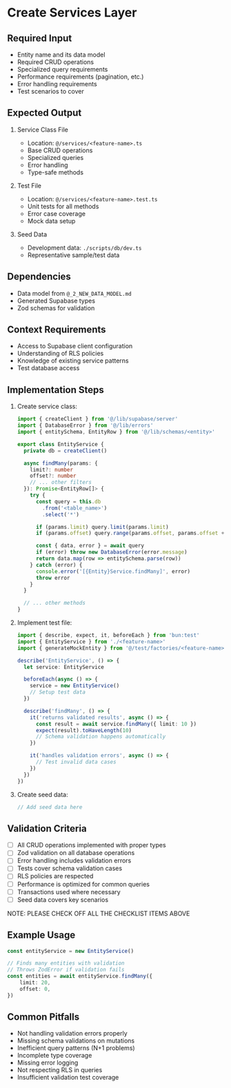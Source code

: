 # Create Services Layer

## Required Input

- Entity name and its data model
- Required CRUD operations
- Specialized query requirements
- Performance requirements (pagination, etc.)
- Error handling requirements
- Test scenarios to cover

## Expected Output

1. Service Class File

    - Location: `@/services/<feature-name>.ts`
    - Base CRUD operations
    - Specialized queries
    - Error handling
    - Type-safe methods

2. Test File

    - Location: `@/services/<feature-name>.test.ts`
    - Unit tests for all methods
    - Error case coverage
    - Mock data setup

3. Seed Data
    - Development data: `./scripts/db/dev.ts`
    - Representative sample/test data

## Dependencies

- Data model from `@_2_NEW_DATA_MODEL.md`
- Generated Supabase types
- Zod schemas for validation

## Context Requirements

- Access to Supabase client configuration
- Understanding of RLS policies
- Knowledge of existing service patterns
- Test database access

## Implementation Steps

1. Create service class:

    ```typescript:@/services/<feature-name>.ts
    import { createClient } from '@/lib/supabase/server'
    import { DatabaseError } from '@/lib/errors'
    import { entitySchema, EntityRow } from '@/lib/schemas/<entity>'

    export class EntityService {
      private db = createClient()

      async findMany(params: {
        limit?: number
        offset?: number
        // ... other filters
      }): Promise<EntityRow[]> {
        try {
          const query = this.db
            .from('<table_name>')
            .select('*')

          if (params.limit) query.limit(params.limit)
          if (params.offset) query.range(params.offset, params.offset + params.limit - 1)

          const { data, error } = await query
          if (error) throw new DatabaseError(error.message)
          return data.map(row => entitySchema.parse(row))
        } catch (error) {
          console.error('[{Entity}Service.findMany]', error)
          throw error
        }
      }

      // ... other methods
    }
    ```

2. Implement test file:

    ```typescript:@/services/<feature-name>.test.ts
    import { describe, expect, it, beforeEach } from 'bun:test'
    import { EntityService } from './<feature-name>'
    import { generateMockEntity } from '@/test/factories/<feature-name>'

    describe('EntityService', () => {
      let service: EntityService

      beforeEach(async () => {
        service = new EntityService()
        // Setup test data
      })

      describe('findMany', () => {
        it('returns validated results', async () => {
          const result = await service.findMany({ limit: 10 })
          expect(result).toHaveLength(10)
          // Schema validation happens automatically
        })

        it('handles validation errors', async () => {
          // Test invalid data cases
        })
      })
    })
    ```

3. Create seed data:
    ```typescript:./scripts/db/dev.ts
    // Add seed data here
    ```

## Validation Criteria

- [ ] All CRUD operations implemented with proper types
- [ ] Zod validation on all database operations
- [ ] Error handling includes validation errors
- [ ] Tests cover schema validation cases
- [ ] RLS policies are respected
- [ ] Performance is optimized for common queries
- [ ] Transactions used where necessary
- [ ] Seed data covers key scenarios

NOTE: PLEASE CHECK OFF ALL THE CHECKLIST ITEMS ABOVE

## Example Usage

```typescript
const entityService = new EntityService()

// Finds many entities with validation
// Throws ZodError if validation fails
const entities = await entityService.findMany({
    limit: 20,
    offset: 0,
})
```

## Common Pitfalls

- Not handling validation errors properly
- Missing schema validations on mutations
- Inefficient query patterns (N+1 problems)
- Incomplete type coverage
- Missing error logging
- Not respecting RLS in queries
- Insufficient validation test coverage
